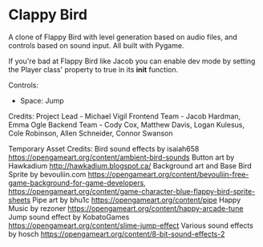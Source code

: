 # Clappy Bird
 A clone of Flappy Bird with level generation based on audio files, and controls based on sound input. All built with Pygame.

 If you're bad at Flappy Bird like Jacob you can enable dev mode by setting the Player class' property to true in its __init__ function.

 Controls:
 - Space: Jump

 Credits:
 Project Lead - Michael Vigil
 Frontend Team - Jacob Hardman, Emma Ogle
 Backend Team - Cody Cox, Matthew Davis, Logan Kulesus, Cole Robinson, Allen Schneider, Connor Swanson

 Temporary Asset Credits:
 Bird sound effects by isaiah658 https://opengameart.org/content/ambient-bird-sounds
 Button art by Hawkadium http://hawkadium.blogspot.ca/
 Background art and Base Bird Sprite by bevouliin.com https://opengameart.org/content/bevouliin-free-game-background-for-game-developers, https://opengameart.org/content/game-character-blue-flappy-bird-sprite-sheets
 Pipe art by bhu1c https://opengameart.org/content/pipe
 Happy Music by rezoner https://opengameart.org/content/happy-arcade-tune
 Jump sound effect by KobatoGames https://opengameart.org/content/slime-jump-effect
 Various sound effects by hosch https://opengameart.org/content/8-bit-sound-effects-2
